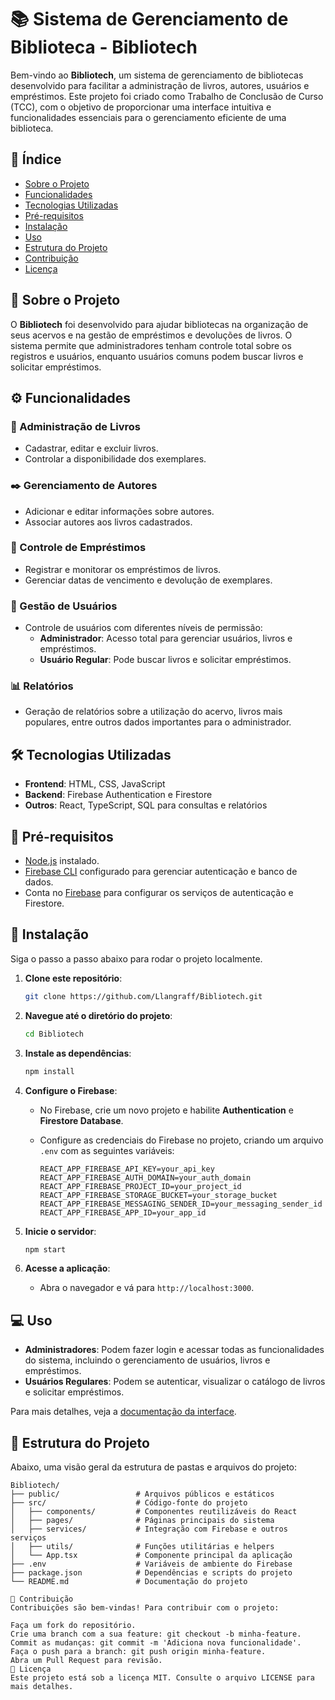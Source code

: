 # 📚 Sistema de Gerenciamento de Biblioteca - Bibliotech

Bem-vindo ao **Bibliotech**, um sistema de gerenciamento de bibliotecas desenvolvido para facilitar a administração de livros, autores, usuários e empréstimos. Este projeto foi criado como Trabalho de Conclusão de Curso (TCC), com o objetivo de proporcionar uma interface intuitiva e funcionalidades essenciais para o gerenciamento eficiente de uma biblioteca.

## 📖 Índice
- [Sobre o Projeto](#sobre-o-projeto)
- [Funcionalidades](#funcionalidades)
- [Tecnologias Utilizadas](#tecnologias-utilizadas)
- [Pré-requisitos](#pré-requisitos)
- [Instalação](#instalação)
- [Uso](#uso)
- [Estrutura do Projeto](#estrutura-do-projeto)
- [Contribuição](#contribuição)
- [Licença](#licença)

## 🌟 Sobre o Projeto
O **Bibliotech** foi desenvolvido para ajudar bibliotecas na organização de seus acervos e na gestão de empréstimos e devoluções de livros. O sistema permite que administradores tenham controle total sobre os registros e usuários, enquanto usuários comuns podem buscar livros e solicitar empréstimos.

## ⚙️ Funcionalidades

### 🔖 Administração de Livros
- Cadastrar, editar e excluir livros.
- Controlar a disponibilidade dos exemplares.

### ✒️ Gerenciamento de Autores
- Adicionar e editar informações sobre autores.
- Associar autores aos livros cadastrados.

### 📅 Controle de Empréstimos
- Registrar e monitorar os empréstimos de livros.
- Gerenciar datas de vencimento e devolução de exemplares.

### 👤 Gestão de Usuários
- Controle de usuários com diferentes níveis de permissão:
  - **Administrador**: Acesso total para gerenciar usuários, livros e empréstimos.
  - **Usuário Regular**: Pode buscar livros e solicitar empréstimos.

### 📊 Relatórios
- Geração de relatórios sobre a utilização do acervo, livros mais populares, entre outros dados importantes para o administrador.

## 🛠 Tecnologias Utilizadas

- **Frontend**: HTML, CSS, JavaScript
- **Backend**: Firebase Authentication e Firestore
- **Outros**: React, TypeScript, SQL para consultas e relatórios

## 📝 Pré-requisitos

- [Node.js](https://nodejs.org/) instalado.
- [Firebase CLI](https://firebase.google.com/docs/cli) configurado para gerenciar autenticação e banco de dados.
- Conta no [Firebase](https://firebase.google.com/) para configurar os serviços de autenticação e Firestore.

## 🚀 Instalação

Siga o passo a passo abaixo para rodar o projeto localmente.

1. **Clone este repositório**:

    ```bash
    git clone https://github.com/Llangraff/Bibliotech.git
    ```

2. **Navegue até o diretório do projeto**:

    ```bash
    cd Bibliotech
    ```

3. **Instale as dependências**:

    ```bash
    npm install
    ```

4. **Configure o Firebase**:
   - No Firebase, crie um novo projeto e habilite **Authentication** e **Firestore Database**.
   - Configure as credenciais do Firebase no projeto, criando um arquivo `.env` com as seguintes variáveis:

     ```env
     REACT_APP_FIREBASE_API_KEY=your_api_key
     REACT_APP_FIREBASE_AUTH_DOMAIN=your_auth_domain
     REACT_APP_FIREBASE_PROJECT_ID=your_project_id
     REACT_APP_FIREBASE_STORAGE_BUCKET=your_storage_bucket
     REACT_APP_FIREBASE_MESSAGING_SENDER_ID=your_messaging_sender_id
     REACT_APP_FIREBASE_APP_ID=your_app_id
     ```

5. **Inicie o servidor**:

    ```bash
    npm start
    ```

6. **Acesse a aplicação**:
   - Abra o navegador e vá para `http://localhost:3000`.

## 💻 Uso

- **Administradores**: Podem fazer login e acessar todas as funcionalidades do sistema, incluindo o gerenciamento de usuários, livros e empréstimos.
- **Usuários Regulares**: Podem se autenticar, visualizar o catálogo de livros e solicitar empréstimos.

Para mais detalhes, veja a [documentação da interface](#estrutura-do-projeto).

## 📂 Estrutura do Projeto

Abaixo, uma visão geral da estrutura de pastas e arquivos do projeto:

```plaintext
Bibliotech/
├── public/                 # Arquivos públicos e estáticos
├── src/                    # Código-fonte do projeto
│   ├── components/         # Componentes reutilizáveis do React
│   ├── pages/              # Páginas principais do sistema
│   ├── services/           # Integração com Firebase e outros serviços
│   ├── utils/              # Funções utilitárias e helpers
│   └── App.tsx             # Componente principal da aplicação
├── .env                    # Variáveis de ambiente do Firebase
├── package.json            # Dependências e scripts do projeto
└── README.md               # Documentação do projeto

🤝 Contribuição
Contribuições são bem-vindas! Para contribuir com o projeto:

Faça um fork do repositório.
Crie uma branch com a sua feature: git checkout -b minha-feature.
Commit as mudanças: git commit -m 'Adiciona nova funcionalidade'.
Faça o push para a branch: git push origin minha-feature.
Abra um Pull Request para revisão.
📜 Licença
Este projeto está sob a licença MIT. Consulte o arquivo LICENSE para mais detalhes.

